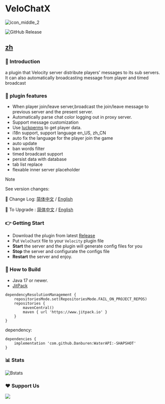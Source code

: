 # VeloChatX 
![icon_middle_2](https://github.com/user-attachments/assets/2ce8ffa3-19b9-4905-aa50-5bd1a4386ad3)

![GitHub Release](https://img.shields.io/github/v/release/Danburen/VeloChatX?label=Latest%20Release)

## [zh](https://github.com/Danburen/VeloChatX/tree/main/docs/zh)
### 🧐 Introduction
  a plugin that Velocity server distribute players' messages to its sub servers.
  It can also automatically broadcasting message from player and timed broadcast
### 🤠 plugin features
* When player join/leave server,broadcast the join/leave message to previous server and the present server.
* Automatically parse chat color logging out in proxy server.
* Support message customization
* Use [luckperms](https://github.com/LuckPerms/LuckPerms/tree/master?tab=readme-ov-file) to get player data.
* i18n support, support language en_US, zh_CN
* auto fix the language for the player join the game
* auto update
* ban words filter
* timed broadcast support
* persist data with database
* tab list replace
* flexable inner server placeholder

> [!NOTE]
> See version changes:
> 
> 📖 Change Log: [简体中文](https://github.com/Danburen/VeloChatX/tree/main/docs/zh/changelog) / [English](https://github.com/Danburen/VeloChatX/tree/main/docs/en/changelog)
> 
> 🔧 To Upgrade : [简体中文](https://github.com/Danburen/VeloChatX/tree/main/docs/en/upgrade) / [English](https://github.com/Danburen/VeloChatX/tree/main/docs/zh/upgrade)

### 👉 Getting Start
* Download the plugin from latest [Release](https://github.com/Danburen/VeloChatX/releases)
* Put ```VeloChatX``` file to your ```Velocity``` plugin file
* **Start** the server and the plugin will generate config files for you
* **Stop** the server and configurate the configs file
* **Restart** the server and enjoy.

### 🧱 How to Build
* Java 17 or newer.
* [JitPack](https://www.jitpack.io/#Danburen/WaterAPI)
```Gradle:
dependencyResolutionManagement {
	repositoriesMode.set(RepositoriesMode.FAIL_ON_PROJECT_REPOS)
	repositories {
		mavenCentral()
		maven { url 'https://www.jitpack.io' }
	}
}
```
dependency:
```Gradle:
dependencies {
	implementation 'com.github.Danburen:WaterAPI:-SHAPSHOT'
}
```
### 📊 Stats
![Bstats](https://bstats.org/signatures/velocity/VeloChatX.svg)

### ❤️ Support Us
[![](https://pic1.afdiancdn.com/static/img/welcome/button-sponsorme.png)](https://afdian.com/a/WaterWood/plan)
